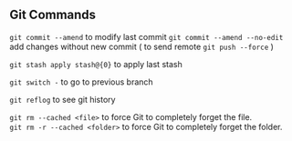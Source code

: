 ## Git Commands

`git commit --amend`  to modify last commit
`git commit --amend --no-edit` add changes without new commit ( to send remote `git push --force` )

`git stash apply stash@{0}` to apply last stash

`git switch -` to go to previous branch

`git reflog` to see git history

`git rm --cached <file>` to force Git to completely forget the file.  
`git rm -r --cached <folder>`  to force Git to completely forget the folder.  


